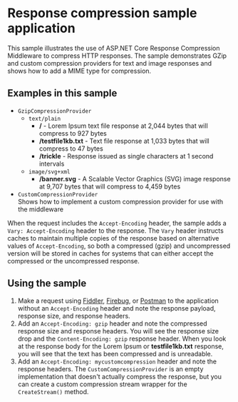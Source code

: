 # Response compression sample application

This sample illustrates the use of ASP.NET Core Response Compression Middleware to compress HTTP responses. The sample demonstrates GZip and custom compression providers for text and image responses and shows how to add a MIME type for compression.

## Examples in this sample
* `GzipCompressionProvider`
  * `text/plain`
    * **/** - Lorem Ipsum text file response at 2,044 bytes that will compress to 927 bytes
    * **/testfile1kb.txt** - Text file response at 1,033 bytes that will compress to 47 bytes
    * **/trickle** - Response issued as single characters at 1 second intervals 
  * `image/svg+xml`
    * **/banner.svg** - A Scalable Vector Graphics (SVG) image response at 9,707 bytes that will compress to 4,459 bytes
* `CustomCompressionProvider`<br>Shows how to implement a custom compression provider for use with the middleware

When the request includes the `Accept-Encoding` header, the sample adds a `Vary: Accept-Encoding` header to the response. The `Vary` header instructs caches to maintain multiple copies of the response based on alternative values of `Accept-Encoding`, so both a compressed (gzip) and uncompressed version will be stored in caches for systems that can either accept the compressed or the uncompressed response.

## Using the sample
1. Make a request using [Fiddler](http://www.telerik.com/fiddler), [Firebug](http://getfirebug.com/), or [Postman](https://www.getpostman.com/) to the application without an `Accept-Encoding` header and note the response payload, response size, and response headers.
2. Add an `Accept-Encoding: gzip` header and note the compressed response size and response headers. You will see the response size drop and the `Content-Encoding: gzip` response header. When you look at the response body for the Lorem Ipsum or **testfile1kb.txt** response, you will see that the text has been compressed and is unreadable.
3. Add an `Accept-Encoding: mycustomcompression` header and note the response headers. The `CustomCompressionProvider` is an empty implementation that doesn't actually compress the response, but you can create a custom compression stream wrapper for the `CreateStream()` method.
